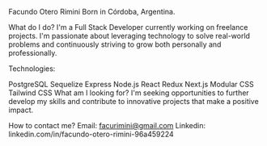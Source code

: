 Facundo Otero Rimini
Born in Córdoba, Argentina.

What do I do?
I'm a Full Stack Developer currently working on freelance projects. I'm passionate about leveraging technology to solve real-world problems and continuously striving to grow both personally and professionally.

Technologies:

PostgreSQL
Sequelize
Express
Node.js
React
Redux
Next.js
Modular CSS
Tailwind CSS
What am I looking for?
I'm seeking opportunities to further develop my skills and contribute to innovative projects that make a positive impact.

How to contact me?
Email: facurimini@gmail.com
Linkedin: linkedin.com/in/facundo-otero-rimini-96a459224
